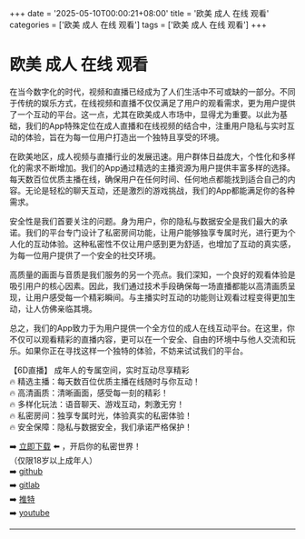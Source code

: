 +++
date = '2025-05-10T00:00:21+08:00'
title = '欧美 成人 在线 观看'
categories = ['欧美 成人 在线 观看']
tags = ['欧美 成人 在线 观看']
+++

# 欧美 成人 在线 观看

在当今数字化的时代，视频和直播已经成为了人们生活中不可或缺的一部分。不同于传统的娱乐方式，在线视频和直播不仅仅满足了用户的观看需求，更为用户提供了一个互动的平台。这一点，尤其在欧美成人市场中，显得尤为重要。以此为基础，我们的App特殊定位在成人直播和在线视频的结合中，注重用户隐私与实时互动的体验，旨在为每一位用户打造出一个独特且享受的环境。

在欧美地区，成人视频与直播行业的发展迅速。用户群体日益庞大，个性化和多样化的需求不断增加。我们的App通过精选的主播资源为用户提供丰富多样的选择。每天数百位优质主播在线，确保用户在任何时间、任何地点都能找到适合自己的内容。无论是轻松的聊天互动，还是激烈的游戏挑战，我们的App都能满足你的各种需求。

安全性是我们首要关注的问题。身为用户，你的隐私与数据安全是我们最大的承诺。我们的平台专门设计了私密房间功能，让用户能够独享专属时光，进行更为个人化的互动体验。这种私密性不仅让用户感到更为舒适，也增加了互动的真实感，为每一位用户提供了一个安全的社交环境。

高质量的画面与音质是我们服务的另一个亮点。我们深知，一个良好的观看体验是吸引用户的核心因素。因此，我们通过技术手段确保每一场直播都能以高清画质呈现，让用户感受每一个精彩瞬间。与主播实时互动的功能则让观看过程变得更加生动，让人仿佛亲临其境。

总之，我们的App致力于为用户提供一个全方位的成人在线互动平台。在这里，你不仅可以观看精彩的直播内容，更可以在一个安全、自由的环境中与他人交流和玩乐。如果你正在寻找这样一个独特的体验，不妨来试试我们的平台。

【6D直播】
成年人的专属空间，实时互动尽享精彩  
🔥 精选主播：每天数百位优质主播在线随时与你互动！  
🔥 高清画质：清晰画面，感受每一刻的精彩！  
🔥 多样化玩法：语音聊天、游戏互动，刺激无穷！  
🔥 私密房间：独享专属时光，体验真实的私密体验！  
🔥 安全保障：隐私与数据安全，我们承诺严格保护！

➡️ [立即下载](https://down123.s3.ap-east-1.amazonaws.com/down/down.html?channelCode=blog) ⬅️ ，开启你的私密世界！  
（仅限18岁以上成年人）  
➡️ [github](https://aldult-live.github.io/)  
➡️ [gitlab](https://seo-09598d.gitlab.io/)  
➡️ [推特](https://x.com/wegame33)  
➡️ [youtube](https://www.youtube.com/@6Dlive)

---
